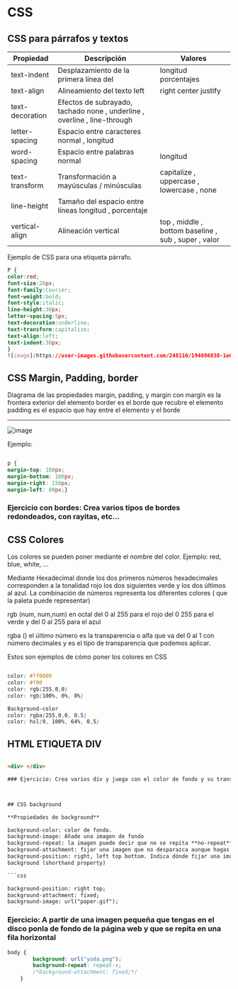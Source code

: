 # CSS


## CSS para párrafos y textos

|Propiedad|	Descripción|	Valores|
|---------|----------------|-----------|
|text-indent|Desplazamiento de la primera línea del |longitud  porcentajes|
|text-align|Alineamiento del texto	left | right  center  justify|
|text-decoration|Efectos de subrayado, tachado	none , underline , overline , line-through|
|letter-spacing|Espacio entre caracteres	normal , longitud|
|word-spacing|Espacio entre palabras	normal | longitud|
|text-transform|Transformación a mayúsculas / minúsculas| capitalize , uppercase , lowercase , none|
|line-height|Tamaño del espacio entre líneas	longitud , porcentaje|
|vertical-align|Alineación vertical|	top , middle , bottom baseline , sub , super , valor|

Ejemplo de CSS para una etiqueta párrafo.
```css
P {
color:red; 
font-size:20px; 
font-family:Courier; 
font-weight:bold; 
font-style:italic; 
line-height:30px; 
letter-spacing:5px; 
text-decoration:underline; 
text-transform:capitalize; 
text-align:left; 
text-indent:30px; 
} 
![image](https://user-images.githubusercontent.com/248110/194086038-1e65be7e-12f1-41c5-a5a8-58675cc8062a.png)
```
## CSS Margin, Padding, border

Diagrama de las propiedades margin, padding, y margin
 con margin es la frontera exterior del elemento 
 border es el borde que recubre el elemento
 padding es el espacio que hay entre el elemento y el borde
 _______________________________________



![image](https://tutorialehtml.com/assets_tutorials/img/boxmodel.gif)

Ejemplo:

```css

p {
margin-top: 100px;
margin-bottom: 100px;
margin-right: 150px;
margin-left: 80px;}


```

### Ejercicio con bordes: Crea varios tipos de bordes redondeados, con rayitas, etc...

## CSS Colores
 Los colores se pueden poner mediante el nombre del color. Ejemplo: red, blue, white, ...
 
 Mediante Hexadecimal donde los dos primeros números hexadecimales corresponden a la tonalidad rojo los dos siguientes verde y los dos últimos al azul.
 La combinación de números representa los diferentes colores ( que la paleta puede representar)
 
 rgb (num, num,num) en octal del 0 al 255 para el rojo del 0 255 para el verde y del 0 al 255 para el azul
 
 rgba () el último número es la transparencia o alfa que va del 0 al 1 con número decimales y es el tipo de transparencia que podemos aplicar.

Estos son ejemplos de cómo poner los colores en CSS
```css 

color: #ff0000 
color: #f00 
color: rgb(255,0,0) 
color: rgb(100%, 0%, 0%)

Background-color
color: rgba(255,0,0, 0.5) 
color: hsl(9, 100%, 64%, 0,5) 
```


## HTML ETIQUETA DIV
```html

<div> </div>

### Ejercicio: Crea varios div y juega con el color de fondo y su transparencia



## CSS background

**Propiedades de background**

background-color: color de fondo.
background-image: Añade una imagen de fondo
background-repeat: la imagen puede decir que no se repita **no-repeat**, que se repita en el eje x (horizontalmente) **x-repeat** o verticalmente **y-repeat**
background-attachment: fijar una imagen que no desparazca aunque hagas scroll en la pantalla **fixed**
background-position: right, left top bottom. Indica dónde fijar una imagen
background (shorthand property)

```css

background-position: right top;
background-attachment: fixed;
background-image: url("paper.gif");

```


### Ejercicio: A partir de una imagen pequeña que tengas en el disco ponla de fondo de la página web y que se repita en una fila horizontal

```css 
body {
        background: url("yoda.png");
        background-repeat: repeat-x;
        /*background-attachment: fixed;*/
    }
    
```



